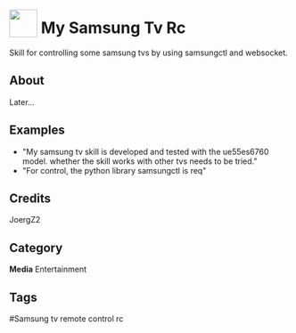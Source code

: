 # <img src="https://raw.githack.com/FortAwesome/Font-Awesome/master/svgs/solid/tv.svg" card_color="#22A7F0" width="50" height="50" style="vertical-align:bottom"/> My Samsung Tv Rc
Skill for controlling some samsung tvs by using samsungctl and websocket.

## About
Later...

## Examples
* "My samsung tv skill is developed and tested with the ue55es6760 model. whether the skill works with other tvs needs to be tried."
* "For control, the python library samsungctl is req"

## Credits
JoergZ2

## Category
**Media**
Entertainment

## Tags
#Samsung tv remote control rc

